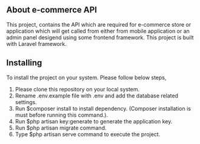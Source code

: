 ## About e-commerce API

This project, contains the API which are required for e-commerce store or application which will get called from either from mobile application or an admin panel desigend using some frontend framework. This project is built with Laravel framework.

## Installing

To install the project on your system. Please follow below steps,

1.	Please clone this repository on your local system.
2.	Rename .env.example file with .env and add the database related settings.
3.	Run $composer install to install dependency. (Composer installation is must before running this command.).
4.	Run $php artisan key:generate to generate the application key.
5.	Run $php artisan migrate command.
6.  Type $php artisan serve command to execute the project.
